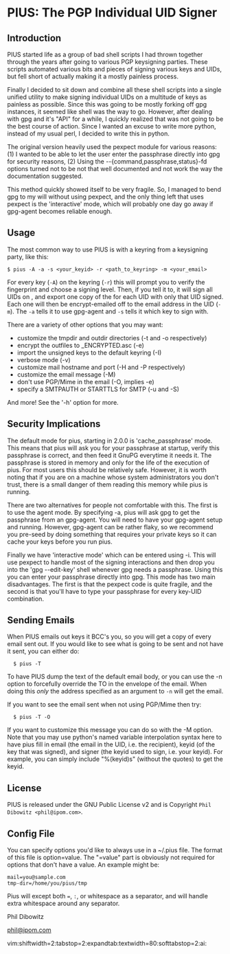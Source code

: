 # PIUS: The PGP Individual UID Signer

## Introduction

PIUS started life as a group of bad shell scripts I had thrown together through
the years after going to various PGP keysigning parties. These scripts
automated various bits and pieces of signing various keys and UIDs, but fell
short of actually making it a mostly painless process.

Finally I decided to sit down and combine all these shell scripts into a single
unified utility to make signing individual UIDs on a multitude of keys as
painless as possible. Since this was going to be mostly forking off gpg
instances, it seemed like shell was the way to go. However, after dealing with
gpg and it's "API" for a while, I quickly realized that was not going to be the
best course of action. Since I wanted an excuse to write more python, instead
of my usual perl, I decided to write this in python.

The original version heavily used the pexpect module for various reasons: (1) I
wanted to be able to let the user enter the passphrase directly into gpg for
security reasons, (2) Using the --{command,passphrase,status}-fd options turned
not to be not that well documented and not work the way the documentation
suggested.

This method quickly showed itself to be very fragile. So, I managed to bend gpg
to my will without using pexpect, and the only thing left that uses pexpect is
the 'interactive' mode, which will probably one day go away if gpg-agent
becomes reliable enough.


## Usage

The most common way to use PIUS is with a keyring from a keysigning party, like
this:

```
$ pius -A -a -s <your_keyid> -r <path_to_keyring> -m <your_email>
```

For every key (`-A`) on the keyring (`-r`) this will prompt you to verify the
fingerprint and choose a signing level. Then, if you tell it to, it will sign
all UIDs on <keyid>, and export one copy of the for each UID with only that UID
signed. Each one will then be encrypt-emailed off to the email address in the
UID (`-m`). The `-a` tells it to use gpg-agent and `-s` tells it which key to
sign with.

There are a variety of other options that you may want:
  * customize the tmpdir and outdir directories (-t and -o respectively)
  * encrypt the outfiles to <filename>_ENCRYPTED.asc (-e)
  * import the unsigned keys to the default keyring (-I)
  * verbose mode (-v)
  * customize mail hostname and port (-H and -P respectively)
  * customize the email message (-M)
  * don't use PGP/Mime in the email (-O, implies -e)
  * specify a SMTPAUTH or STARTTLS for SMTP (-u and -S)

And more! See the '-h' option for more.


## Security Implications

The default mode for pius, starting in 2.0.0 is 'cache_passphrase' mode. This
means that pius will ask you for your passphrase at startup, verify this
passphrase is correct, and then feed it GnuPG everytime it needs it. The
passphrase is stored in memory and only for the life of the execution of pius.
For most users this should be relatively safe. However, it is worth noting that
if you are on a machine whose system administrators you don't trust, there is a
small danger of them reading this memory while pius is running.

There are two alternatives for people not comfortable with this. The first is to
use the agent mode. By specifying -a, pius will ask gpg to get the passphrase
from an gpg-agent. You will need to have your gpg-agent setup and running.
However, gpg-agent can be rather flaky, so we recommend you pre-seed by doing
something that requires your private keys so it can cache your keys before you
run pius.

Finally we have 'interactive mode' which can be entered using -i. This will use
pexpect to handle most of the signing interactions and then drop you into the
'gpg --edit-key' shell whenever gpg needs a passphrase. Using this you can enter
your passphrase directly into gpg. This mode has two main disadvantages. The
first is that the pexpect code is quite fragile, and the second is that you'll
have to type your passphrase for every key-UID combination.


## Sending Emails

When PIUS emails out keys it BCC's you, so you will get a copy of every email
sent out. If you would like to see what is going to be sent and not have it
sent, you can either do:

```
  $ pius -T
```

To have PIUS dump the text of the default email body, or you can use the -n
option to forcefully override the TO in the envelope of the email. When doing
this *only* the address specified as an argument to `-n` will get the email.

If you want to see the email sent when not using PGP/Mime then try:

```
  $ pius -T -O
```

If you want to customize this message you can do so with the -M option. Note
that you may use python's named variable interpolation syntax here to have pius
fill in email (the email in the UID, i.e. the recipient), keyid (of the key that
was signed), and signer (the keyid used to sign, i.e. your keyid). For example,
you can simply include "%(keyid)s" (without the quotes) to get the keyid.


## License

PIUS is released under the GNU Public License v2 and is Copyright `Phil Dibowitz
<phil@ipom.com>`.


## Config File

You can specify options you'd like to always use in a ~/.pius file. The format
of this file is option=value. The "=value" part is obviously not required for
options that don't have a value. An example might be:

```
mail=you@sample.com
tmp-dir=/home/you/pius/tmp
```

Pius will except both `=`, `:`, or whitespace as a separator, and will handle
extra whitespace around any separator.


Phil Dibowitz

phil@ipom.com


vim:shiftwidth=2:tabstop=2:expandtab:textwidth=80:softtabstop=2:ai:

